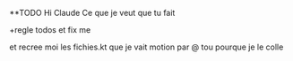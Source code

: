 **TODO Hi Claude Ce que je veut que tu fait

+regle todos et fix me

et recree moi les fichies.kt que je vait motion par @ tou pourque je le colle 

